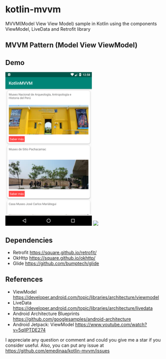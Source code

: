 # kotlin-mvvm
MVVM(Model View View Model) sample in Kotlin using the components ViewModel, LiveData and Retrofit library

## MVVM Pattern (Model View ViewModel)

## Demo

<img src="./screenshot.png" height="480"> <img src="./kotlinmvvm720.gif?raw=true" height="480">

## Dependencies

- Retrofit https://square.github.io/retrofit/
- OkHttp https://square.github.io/okhttp/
- Glide https://github.com/bumptech/glide

## References

- ViewModel https://developer.android.com/topic/libraries/architecture/viewmodel
- LiveData https://developer.android.com/topic/libraries/architecture/livedata
- Android Architecture Blueprints https://github.com/googlesamples/android-architecture
- Android Jetpack: ViewModel https://www.youtube.com/watch?v=5qlIPTDE274

I appreciate any question or comment and could you give me a star if you consider useful. Also, you can put any issue at https://github.com/emedinaa/kotlin-mvvm/issues
